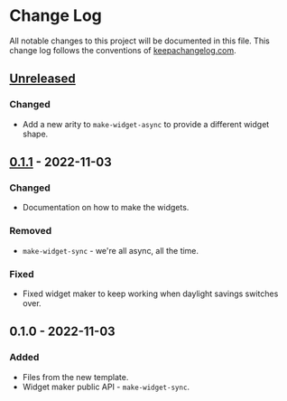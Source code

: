 # Change Log
All notable changes to this project will be documented in this file. This change log follows the conventions of [keepachangelog.com](http://keepachangelog.com/).

## [Unreleased]
### Changed
- Add a new arity to `make-widget-async` to provide a different widget shape.

## [0.1.1] - 2022-11-03
### Changed
- Documentation on how to make the widgets.

### Removed
- `make-widget-sync` - we're all async, all the time.

### Fixed
- Fixed widget maker to keep working when daylight savings switches over.

## 0.1.0 - 2022-11-03
### Added
- Files from the new template.
- Widget maker public API - `make-widget-sync`.

[Unreleased]: https://sourcehost.site/your-name/clojuresque/compare/0.1.1...HEAD
[0.1.1]: https://sourcehost.site/your-name/clojuresque/compare/0.1.0...0.1.1
